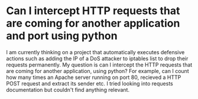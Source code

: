 
# Can I intercept HTTP requests that are coming for another application and port using python

I am currently thinking on a project that automatically executes defensive actions such as adding the IP of a DoS attacker to iptables list to drop their requests permanently.
My question is can I intercept the HTTP requests that are coming for another application, using python? For example, can I count how many times an Apache server running on port 80, recieved a HTTP POST request and extract its sender etc.
I tried looking into requests documentation but couldn't find anything relevant.

        